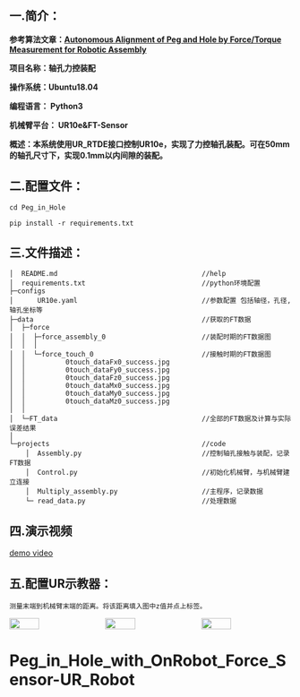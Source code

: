 ## **一.简介：**
**参考算法文章：[Autonomous Alignment of Peg and Hole by Force/Torque Measurement for Robotic Assembly](http://wjchen84.github.io/publications/C2016_CASE_PH.pdf)**

**项目名称：轴孔力控装配**

**操作系统：Ubuntu18.04**

**编程语言： Python3**

**机械臂平台： UR10e&FT-Sensor** 

**概述：本系统使用UR_RTDE接口控制UR10e，实现了力控轴孔装配。可在50mm的轴孔尺寸下，实现0.1mm以内间隙的装配。**

## **二.配置文件：**

    cd Peg_in_Hole

    pip install -r requirements.txt

## **三.文件描述：**
    │  README.md                                    //help
    │  requirements.txt                             //python环境配置
    ├─configs
    │      UR10e.yaml                               //参数配置 包括轴径，孔径,轴孔坐标等
    ├─data                                          //获取的FT数据
    │  ├─force
    │  │  ├─force_assembly_0                        //装配时期的FT数据图
    │  │  │      
    │  │  └─force_touch_0                           //接触时期的FT数据图
    │  │          0touch_dataFx0_success.jpg
    │  │          0touch_dataFy0_success.jpg
    │  │          0touch_dataFz0_success.jpg
    │  │          0touch_dataMx0_success.jpg
    │  │          0touch_dataMy0_success.jpg
    │  │          0touch_dataMz0_success.jpg
    │  │          
    │  └─FT_data                                    //全部的FT数据及计算与实际误差结果
    │          
    └─projects                                      //code
        │  Assembly.py                              //控制轴孔接触与装配，记录FT数据
        │  Control.py                               //初始化机械臂，与机械臂建立连接
        │  Multiply_assembly.py                     //主程序，记录数据
        └─ read_data.py                             //处理数据
        
## **四.演示视频**
[demo video](https://youtu.be/v5WuBuBptk0/)

## **五.配置UR示教器：**
    测量末端到机械臂末端的距离。将该距离填入图中z值并点上标签。

<div style="display:flex;">
    <img src="./configs/Image_guide1.jpeg" width="33%" style="margin-right:10px;">
    <img src="./configs/Image_guide2.jpeg" width="33%" style="margin-right:10px;">
<img src="./configs/Image_guide3.jpeg" width="33%">
</div>

# Peg_in_Hole_with_OnRobot_Force_Sensor-UR_Robot
